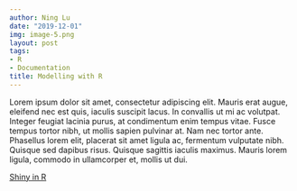 ```yaml
---
author: Ning Lu
date: "2019-12-01"
img: image-5.png
layout: post
tags:
- R
- Documentation
title: Modelling with R
---
```


Lorem ipsum dolor sit amet, consectetur adipiscing elit. Mauris erat augue, eleifend nec est quis, iaculis suscipit lacus. In convallis ut mi ac volutpat. Integer feugiat lacinia purus, at condimentum enim tempus vitae. Fusce tempus tortor nibh, ut mollis sapien pulvinar at. Nam nec tortor ante. Phasellus lorem elit, placerat sit amet ligula ac, fermentum vulputate nibh. Quisque sed dapibus risus. Quisque sagittis iaculis maximus. Mauris lorem ligula, commodo in ullamcorper et, mollis ut dui.

[Shiny in R](https://shiny.data.education)